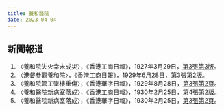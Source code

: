 ```yaml
---
title: 養和醫院
date: 2023-04-04
---
```

<adsense></adsense>

## 新聞報道
1. 〈養和院失火幸未成災〉，《香港工商日報》，1927年3月29日，[第3張第3版](https://mmis.hkpl.gov.hk/coverpage/-/coverpage/view?_coverpage_WAR_mmisportalportlet_hsf=%E9%A4%8A%E5%92%8C&p_r_p_-1078056564_c=QF757YsWv5%2Bx%2BFRfM7YCs9szhhBcneEF&_coverpage_WAR_mmisportalportlet_o=3&_coverpage_WAR_mmisportalportlet_actual_q=%28%20verbatim_dc.collection%3A%28%22Old%5C%20HK%5C%20Newspapers%22%29%20%29%20AND+%28%20%28%20allTermsMandatory%3A%28true%29%20OR+all_dc.title%3A%28%E9%A4%8A%E5%92%8C%29%20OR+all_dc.creator%3A%28%E9%A4%8A%E5%92%8C%29%20OR+all_dc.contributor%3A%28%E9%A4%8A%E5%92%8C%29%20OR+all_dc.subject%3A%28%E9%A4%8A%E5%92%8C%29%20OR+fulltext%3A%28%E9%A4%8A%E5%92%8C%29%20OR+all_dc.description%3A%28%E9%A4%8A%E5%92%8C%29%20%29%20%29&_coverpage_WAR_mmisportalportlet_sort_order=asc&_coverpage_WAR_mmisportalportlet_sort_field=dc.publicationdate_bsort)。
2. 〈港督參觀養和院〉，《香港工商日報》，1929年6月28日，[第3張第2版](https://mmis.hkpl.gov.hk/coverpage/-/coverpage/view?_coverpage_WAR_mmisportalportlet_hsf=%E9%A4%8A%E5%92%8C&p_r_p_-1078056564_c=QF757YsWv5%2F5mNaCwDogf4ShJmiWRMPm&_coverpage_WAR_mmisportalportlet_o=4&_coverpage_WAR_mmisportalportlet_actual_q=%28%20verbatim_dc.collection%3A%28%22Old%5C%20HK%5C%20Newspapers%22%29%20%29%20AND+%28%20%28%20allTermsMandatory%3A%28true%29%20OR+all_dc.title%3A%28%E9%A4%8A%E5%92%8C%29%20OR+all_dc.creator%3A%28%E9%A4%8A%E5%92%8C%29%20OR+all_dc.contributor%3A%28%E9%A4%8A%E5%92%8C%29%20OR+all_dc.subject%3A%28%E9%A4%8A%E5%92%8C%29%20OR+fulltext%3A%28%E9%A4%8A%E5%92%8C%29%20OR+all_dc.description%3A%28%E9%A4%8A%E5%92%8C%29%20%29%20%29&_coverpage_WAR_mmisportalportlet_sort_order=asc&_coverpage_WAR_mmisportalportlet_sort_field=dc.publicationdate_bsort)。
3. 〈養和院管工墜樓重傷〉，《香港華字日報》，1929年8月28日，[第3張第2頁](https://mmis.hkpl.gov.hk/coverpage/-/coverpage/view?_coverpage_WAR_mmisportalportlet_hsf=%E9%A4%8A%E5%92%8C&p_r_p_-1078056564_c=QF757YsWv59H%2FuxqfBwEJBhjshRJAW%2Bi&_coverpage_WAR_mmisportalportlet_o=5&_coverpage_WAR_mmisportalportlet_actual_q=%28%20verbatim_dc.collection%3A%28%22Old%5C%20HK%5C%20Newspapers%22%29%20%29%20AND+%28%20%28%20allTermsMandatory%3A%28true%29%20OR+all_dc.title%3A%28%E9%A4%8A%E5%92%8C%29%20OR+all_dc.creator%3A%28%E9%A4%8A%E5%92%8C%29%20OR+all_dc.contributor%3A%28%E9%A4%8A%E5%92%8C%29%20OR+all_dc.subject%3A%28%E9%A4%8A%E5%92%8C%29%20OR+fulltext%3A%28%E9%A4%8A%E5%92%8C%29%20OR+all_dc.description%3A%28%E9%A4%8A%E5%92%8C%29%20%29%20%29&_coverpage_WAR_mmisportalportlet_sort_order=asc&_coverpage_WAR_mmisportalportlet_sort_field=dc.publicationdate_bsort)。
4. 〈養和醫院新病室落成〉，《香港工商日報》，1930年2月25日，[第4張第2版](https://mmis.hkpl.gov.hk/coverpage/-/coverpage/view?_coverpage_WAR_mmisportalportlet_hsf=%E9%A4%8A%E5%92%8C&p_r_p_-1078056564_c=QF757YsWv5%2Bx%2BFRfM7YCs8oJ8QjB4br4&_coverpage_WAR_mmisportalportlet_o=6&_coverpage_WAR_mmisportalportlet_actual_q=%28%20verbatim_dc.collection%3A%28%22Old%5C%20HK%5C%20Newspapers%22%29%20%29%20AND+%28%20%28%20allTermsMandatory%3A%28true%29%20OR+all_dc.title%3A%28%E9%A4%8A%E5%92%8C%29%20OR+all_dc.creator%3A%28%E9%A4%8A%E5%92%8C%29%20OR+all_dc.contributor%3A%28%E9%A4%8A%E5%92%8C%29%20OR+all_dc.subject%3A%28%E9%A4%8A%E5%92%8C%29%20OR+fulltext%3A%28%E9%A4%8A%E5%92%8C%29%20OR+all_dc.description%3A%28%E9%A4%8A%E5%92%8C%29%20%29%20%29&_coverpage_WAR_mmisportalportlet_sort_order=asc&_coverpage_WAR_mmisportalportlet_sort_field=dc.publicationdate_bsort)。
5. 〈養和醫院新病室落成〉，《香港華字日報》，1930年2月25日，[第3張第2頁](https://mmis.hkpl.gov.hk/coverpage/-/coverpage/view?_coverpage_WAR_mmisportalportlet_hsf=%E9%A4%8A%E5%92%8C&p_r_p_-1078056564_c=QF757YsWv59H%2FuxqfBwEJIW1dxqHsULL&_coverpage_WAR_mmisportalportlet_o=7&_coverpage_WAR_mmisportalportlet_actual_q=%28%20verbatim_dc.collection%3A%28%22Old%5C%20HK%5C%20Newspapers%22%29%20%29%20AND+%28%20%28%20allTermsMandatory%3A%28true%29%20OR+all_dc.title%3A%28%E9%A4%8A%E5%92%8C%29%20OR+all_dc.creator%3A%28%E9%A4%8A%E5%92%8C%29%20OR+all_dc.contributor%3A%28%E9%A4%8A%E5%92%8C%29%20OR+all_dc.subject%3A%28%E9%A4%8A%E5%92%8C%29%20OR+fulltext%3A%28%E9%A4%8A%E5%92%8C%29%20OR+all_dc.description%3A%28%E9%A4%8A%E5%92%8C%29%20%29%20%29&_coverpage_WAR_mmisportalportlet_sort_order=asc&_coverpage_WAR_mmisportalportlet_sort_field=dc.publicationdate_bsort)。